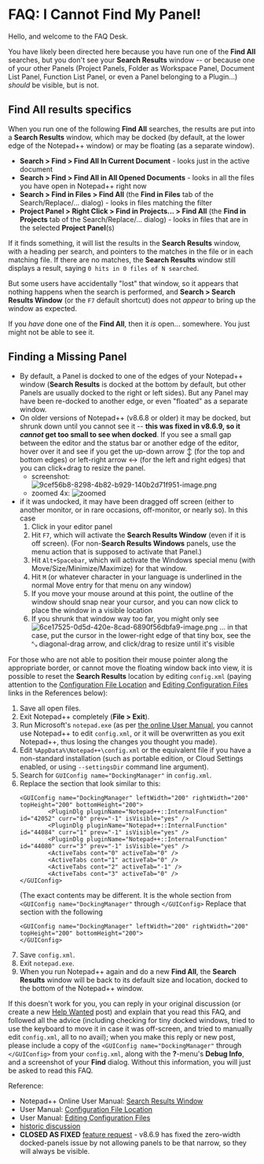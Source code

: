 # FAQ: I Cannot Find My Panel!

Hello, and welcome to the FAQ Desk.  

You have likely been directed here because you have run one of the **Find All** searches, but you don't see your **Search Results** window -- or because one of your other Panels (Project Panels, Folder as Workspace Panel, Document List Panel, Function List Panel, or even a Panel belonging to a Plugin...) _should_ be visible, but is not.

## Find All results specifics

When you run one of the following **Find All** searches, the results are put into a **Search Results** window, which may be docked (by default, at the lower edge of the Notepad++ window) or may be floating (as a separate window).
- **Search > Find > Find All In Current Document** - looks just in the active document
- **Search > Find > Find All in All Opened Documents** - looks in all the files you have open in Notepad++ right now
- **Search > Find in Files > Find All** (the **Find in Files** tab of the Search/Replace/... dialog) - looks in files matching the filter
- **Project Panel > Right Click > Find in Projects... > Find All** (the **Find in Projects** tab of the Search/Replace/... dialog) - looks in files that are in the selected **Project Panel**(s)

If it finds something, it will list the results in the **Search Results** window, with a heading per search, and pointers to the matches in the file or in each matching file.  If there are no matches, the **Search Results** window still displays a result, saying `0 hits in 0 files of N searched`.

But some users have accidentally "lost" that window, so it appears that nothing happens when the search is performed, and **Search > Search Results Window** (or the `F7` default shortcut) does not _appear_ to bring up the window as expected.

If you _have_ done one of the **Find All**, then it _is_ open... somewhere.  You just might not be able to see it.

## Finding a Missing Panel

* By default, a Panel is docked to one of the edges of your Notepad++ window (**Search Results** is docked at the bottom by default, but other Panels are usually docked to the right or left sides).  But any Panel may have been re-docked to another edge, or even "floated" as a separate window.
* On older versions of Notepad++ (v8.6.8 or older) it may be docked, but shrunk down until you cannot see it -- **this was fixed in v8.6.9, so it _cannot_ get too small to see when docked**.  If you see a small gap between the editor and the status bar or another edge of the editor, hover over it and see if you get the up-down arrow ↕ (for the top and bottom edges) or left-right arrow ↔ (for the left and right edges) that you can click+drag to resize the panel.
    - screenshot: 
![9cef56b8-8298-4b82-b929-140b2d71f951-image.png](/assets/uploads/files/1659629486898-9cef56b8-8298-4b82-b929-140b2d71f951-image.png)
    - zoomed 4x: 
![zoomed](/assets/uploads/files/1693436693775-ed6cf59a-978d-45af-a1fb-dbdb560caa08-image.png) 
* if it was undocked, it may have been dragged off screen (either to another monitor, or in rare occasions, off-monitor, or nearly so).  In this case
    1. Click in your editor panel
    2. Hit `F7`, which will activate the **Search Results Window** (even if it is off screen).  (For non-**Search Results Windows** panels, use the menu action that is supposed to activate that Panel.)
    3. Hit `Alt+Spacebar`, which will activate the Windows special menu (with Move/Size/Minimize/Maximize) for that window.
    4. Hit `M` (or whatever character in your language is underlined in the normal Move entry for that menu on any window)
    5. If you move your mouse around at this point, the outline of the window should snap near your cursor, and you can now click to place the window in a visible location
    6. If you shrunk that window way too far, you might only see ![6ce17525-0d5d-420e-8cad-6890f56dbfa9-image.png](/assets/uploads/files/1659629971648-6ce17525-0d5d-420e-8cad-6890f56dbfa9-image.png)  ... in that case, put the cursor in the lower-right edge of that tiny box, see the ⤡ diagonal-drag arrow, and click/drag to resize until it's visible

For those who are not able to position their mouse pointer along the appropriate border, or cannot move the floating window back into view, it is possible to reset the **Search Results** location by editing `config.xml` (paying attention to the [Configuration File Location](https://npp-user-manual.org/docs/config-files/#configuration-files-location) and [Editing Configuration Files](https://npp-user-manual.org/docs/config-files/#editing-configuration-files) links in the References below):

1. Save all open files.
2. Exit Notepad++ completely (**File > Exit**).
3. Run Microsoft's `notepad.exe` (as per [the online User Manual](https://npp-user-manual.org/docs/config-files/#editing-configuration-files), you cannot use Notepad++ to edit `config.xml`, or it will be overwritten as you exit Notepad++, thus losing the changes you thought you made).
4. Edit `%AppData%\Notepad++\config.xml` or the equivalent file if you have a non-standard installation (such as portable edition, or Cloud Settings enabled, or using `--settingsDir` command line argument).
5. Search for `GUIConfig name="DockingManager"` in `config.xml`.
6. Replace the section that look similar to this:
    ```
    <GUIConfig name="DockingManager" leftWidth="200" rightWidth="200" topHeight="200" bottomHeight="200">
            <PluginDlg pluginName="Notepad++::InternalFunction" id="42052" curr="0" prev="-1" isVisible="yes" />
            <PluginDlg pluginName="Notepad++::InternalFunction" id="44084" curr="1" prev="-1" isVisible="yes" />
            <PluginDlg pluginName="Notepad++::InternalFunction" id="44080" curr="3" prev="-1" isVisible="yes" />
            <ActiveTabs cont="0" activeTab="0" />
            <ActiveTabs cont="1" activeTab="0" />
            <ActiveTabs cont="2" activeTab="-1" />
            <ActiveTabs cont="3" activeTab="0" />
    </GUIConfig>
    ```
    (The exact contents may be different.  It is the whole section from `<GUIConfig name="DockingManager"` through `</GUIConfig>`
    Replace that section with the following
    ```
    <GUIConfig name="DockingManager" leftWidth="200" rightWidth="200" topHeight="200" bottomHeight="200">
    </GUIConfig>
    ```
7. Save `config.xml`.
8. Exit `notepad.exe`.
9. When you run Notepad++ again and do a new **Find All**, the **Search Results** window will be back to its default size and location, docked to the bottom of the Notepad++ window.

If this doesn't work for you, you can reply in your original discussion (or create a new [Help Wanted](/category/4/help-wanted) post) and explain that you read this FAQ, and followed all the advice (including checking for tiny docked windows, tried to use the keyboard to move it in case it was off-screen, and tried to manually edit `config.xml`, all to no avail); when you make this reply or new post, please include a copy of the `<GUIConfig name="DockingManager"` through `</GUIConfig>` from your `config.xml`, along with the **?**-menu's **Debug Info**, and a screenshot of your **Find** dialog.  Without this information, you will just be asked to read this FAQ.

Reference:
- Notepad++ Online User Manual: [Search Results Window](https://npp-user-manual.org/docs/searching/#search-results-window)
- User Manual: [Configuration File Location](https://npp-user-manual.org/docs/config-files/#configuration-files-location)
- User Manual: [Editing Configuration Files](https://npp-user-manual.org/docs/config-files/#editing-configuration-files)
- [historic discussion](/topic/23344/not-able-to-see-the-search-results-windows-in-notepad)
- **CLOSED AS FIXED** [feature request](https://github.com/notepad-plus-plus/notepad-plus-plus/issues/13084) - v8.6.9 has fixed the zero-width docked-panels issue by not allowing panels to be that narrow, so they will always be visible.
